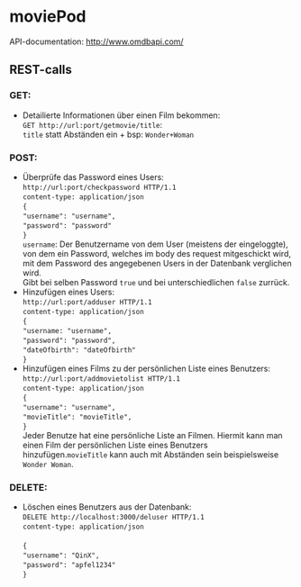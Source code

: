 # moviePod

API-documentation:
http://www.omdbapi.com/

## REST-calls

### GET:

- Detailierte Informationen über einen Film bekommen:<br />
  `GET http://url:port/getmovie/title`: <br />
  `title` statt Abständen ein + bsp: `Wonder+Woman`

### POST:

- Überprüfe das Password eines Users: <br />
  `http://url:port/checkpassword HTTP/1.1` <br />
  `content-type: application/json` <br />
  `{`<br />
  `"username": "username",`<br />
  `"password": "password"`<br />
  `}` <br />
  `username`: Der Benutzername von dem User (meistens der eingeloggte), von dem ein Password, welches im body des request mitgeschickt wird, mit dem Password des angegebenen Users in der Datenbank verglichen wird. <br />
  Gibt bei selben Password `true` und bei unterschiedlichen `false` zurrück.
- Hinzufügen eines Users:<br />
  `http://url:port/adduser HTTP/1.1` <br />
  `content-type: application/json` <br />
  `{`<br />
  `"username: "username",`<br />
  `"password": "password",`<br />
  `"dateOfbirth": "dateOfbirth"`<br />
  `}`<br />
- Hinzufügen eines Films zu der persönlichen Liste eines Benutzers:<br />
  `http://url:port/addmovietolist HTTP/1.1`<br />
  `content-type: application/json` <br />
  `{`<br />
  `"username": "username",`<br />
  `"movieTitle": "movieTitle",`<br />
  `}`<br />
  Jeder Benutze hat eine persönliche Liste an Filmen. Hiermit kann man einen Film der persönlichen Liste eines Benutzers hinzufügen.`movieTitle` kann auch mit Abständen sein beispielsweise `Wonder Woman`.

### DELETE:

- Löschen eines Benutzers aus der Datenbank:<br />
  `DELETE http://localhost:3000/deluser HTTP/1.1`<br />
  `content-type: application/json`<br /><br />
  `{`<br />
  `"username": "QinX",`<br />
  `"password": "apfel1234"`<br />
  `}`<br />
